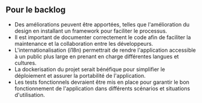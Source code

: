 ## Pour le backlog 
* Des améliorations peuvent être apportées, telles que l'amélioration du design en installant un framework pour faciliter le processus.
* Il est important de documenter correctement le code afin de faciliter la maintenance et la collaboration entre les développeurs.
* L'internationalisation (i18n) permettrait de rendre l'application accessible à un public plus large en prenant en charge différentes langues et cultures.
* La dockerisation du projet serait bénéfique pour simplifier le déploiement et assurer la portabilité de l'application.
* Les tests fonctionnels devraient être mis en place pour garantir le bon fonctionnement de l'application dans différents scénarios et situations d'utilisation.
